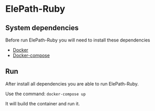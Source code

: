# ElePath-Ruby

## System dependencies
Before run ElePath-Ruby you will need to install these dependencies

- [Docker](https://docs.docker.com/install/)
- [Docker-compose](https://docs.docker.com/compose/install/)

## Run
After install all dependencies you are able to run ElePath-Ruby.

Use the command:
`docker-compose up`

It will build the container and run it.